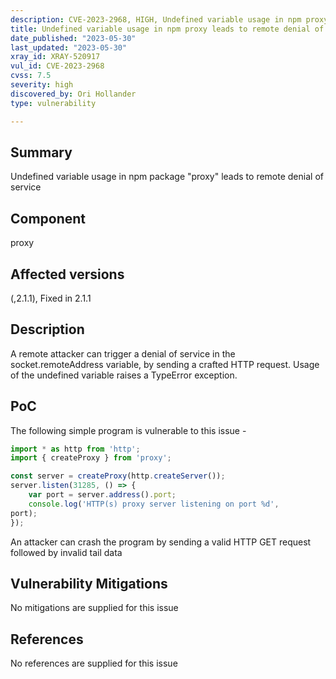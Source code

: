 ```yaml
---
description: CVE-2023-2968, HIGH, Undefined variable usage in npm proxy leads to remote denial of service
title: Undefined variable usage in npm proxy leads to remote denial of service
date_published: "2023-05-30"
last_updated: "2023-05-30"
xray_id: XRAY-520917
vul_id: CVE-2023-2968
cvss: 7.5
severity: high
discovered_by: Ori Hollander
type: vulnerability

---
```


## Summary

Undefined variable usage in npm package "proxy" leads to remote denial of service

## Component

proxy

## Affected versions

(,2.1.1), Fixed in 2.1.1

## Description

A remote attacker can trigger a denial of service in the socket.remoteAddress variable, by sending a crafted HTTP request. Usage of the undefined variable raises a TypeError exception.

## PoC

The following simple program is vulnerable to this issue -

```javascript
import * as http from 'http';
import { createProxy } from 'proxy';

const server = createProxy(http.createServer());
server.listen(31285, () => {
	var port = server.address().port;
	console.log('HTTP(s) proxy server listening on port %d',
port);
});
```

An attacker can crash the program by sending a valid HTTP GET request followed by invalid tail data



## Vulnerability Mitigations

No mitigations are supplied for this issue

## References

No references are supplied for this issue

